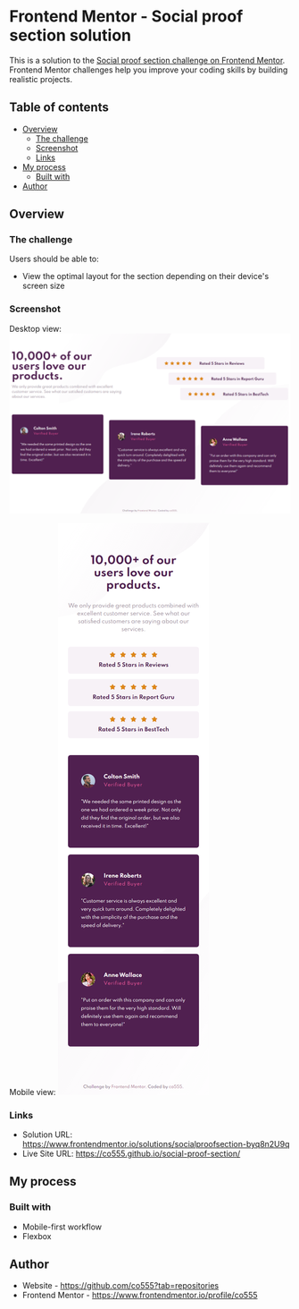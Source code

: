 # Frontend Mentor - Social proof section solution

This is a solution to the [Social proof section challenge on Frontend Mentor](https://www.frontendmentor.io/challenges/social-proof-section-6e0qTv_bA). Frontend Mentor challenges help you improve your coding skills by building realistic projects. 

## Table of contents

- [Overview](#overview)
  - [The challenge](#the-challenge)
  - [Screenshot](#screenshot)
  - [Links](#links)
- [My process](#my-process)
  - [Built with](#built-with)
- [Author](#author)


## Overview

### The challenge

Users should be able to:

- View the optimal layout for the section depending on their device's screen size

### Screenshot

Desktop view:
![](./images/co555-social-proof-section-desktop.png)

Mobile view:
![](./images/co555-social-proof-section-mobile.png)


### Links

- Solution URL: https://www.frontendmentor.io/solutions/socialproofsection-byq8n2U9q
- Live Site URL: https://co555.github.io/social-proof-section/

## My process

### Built with

- Mobile-first workflow
- Flexbox

## Author

- Website - https://github.com/co555?tab=repositories
- Frontend Mentor - https://www.frontendmentor.io/profile/co555
